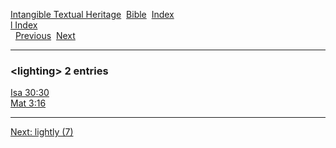 [Intangible Textual Heritage](../../index)  [Bible](../index) 
[Index](index)   
[l Index](_l_)  
  [Previous](c06802)  [Next](c06804) 

------------------------------------------------------------------------

### &lt;lighting&gt; 2 entries

[Isa 30:30](../kjv/isa030.htm#030)  
[Mat 3:16](../kjv/mat003.htm#016)  

------------------------------------------------------------------------

[Next: lightly (7)](c06804)
